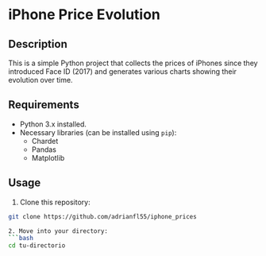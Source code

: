 # iPhone Price Evolution

## Description

This is a simple Python project that collects the prices of iPhones since they introduced Face ID (2017) and generates various charts showing their evolution over time.

## Requirements

- Python 3.x installed.
- Necessary libraries (can be installed using `pip`):
    - Chardet
    - Pandas
    - Matplotlib

## Usage

1. Clone this repository:
```bash
git clone https://github.com/adrianfl55/iphone_prices

2. Move into your directory:
```bash
cd tu-directorio
```

